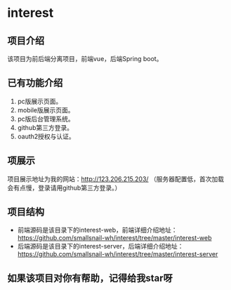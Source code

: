 # interest

## 项目介绍
  该项目为前后端分离项目，前端vue，后端Spring boot。
  
## 已有功能介绍
1. pc版展示页面。
2. mobile版展示页面。
3. pc版后台管理系统。
4. github第三方登录。
5. oauth2授权与认证。
  
## 项展示
  项目展示地址为我的网站：http://123.206.215.203/ （服务器配置低，首次加载会有点慢，登录请用github第三方登录。）

## 项目结构
- 前端源码是该目录下的interest-web，前端详细介绍地址：https://github.com/smallsnail-wh/interest/tree/master/interest-web
- 后端源码是该目录下的interest-server，后端详细介绍地址：https://github.com/smallsnail-wh/interest/tree/master/interest-server

## 如果该项目对你有帮助，记得给我star呀

